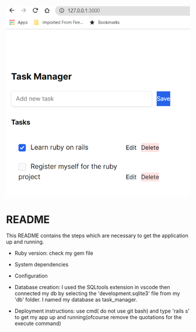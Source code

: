 
![finished app](images/finaloutput.png)
=======
# README

This README contains the steps which are necessary to get the application up and running.


* Ruby version: check my gem file

* System dependencies

* Configuration

* Database creation: I used the SQLtools extension in vscode then connected my db by selecting the 'development.sqlite3' file from my 'db' folder. I named my database as task_manager.

* Deployment instructions: use cmd( do not use git bash) and type 'rails s' to get my app up and running(ofcourse remove the quotations for the execute command)  
